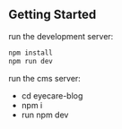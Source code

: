 ## Getting Started

run the development server:

```bash
npm install
npm run dev
```

run the cms server:

- cd eyecare-blog
- npm i
- run npm dev
